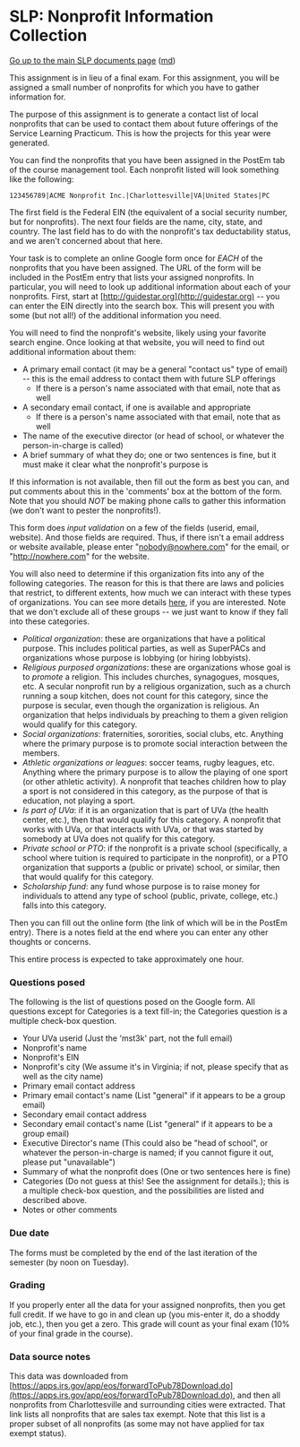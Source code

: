 SLP: Nonprofit Information Collection
=====================================

[Go up to the main SLP documents page](index.html) ([md](index.md))

This assignment is in lieu of a final exam.  For this assignment, you will be assigned a small number of nonprofits for which you have to gather information for.

The purpose of this assignment is to generate a contact list of local nonprofits that can be used to contact them about future offerings of the Service Learning Practicum.  This is how the projects for this year were generated.

You can find the nonprofits that you have been assigned in the PostEm tab of the course management tool.  Each nonprofit listed will look something like the following:

```
123456789|ACME Nonprofit Inc.|Charlottesville|VA|United States|PC
```

The first field is the Federal EIN (the equivalent of a social security number, but for nonprofits).  The next four fields are the name, city, state, and country.  The last field has to do with the nonprofit's tax deductability status, and we aren't concerned about that here.

Your task is to complete an online Google form once for *EACH* of the nonprofits that you have been assigned.  The URL of the form will be included in the PostEm entry that lists your assigned nonprofits.  In particular, you will need to look up additional information about each of your nonprofits.  First, start at [http://guidestar.org](http://guidestar.org) -- you can enter the EIN directly into the search box.  This will present you with some (but not all!) of the additional information you need.

You will need to find the nonprofit's website, likely using your favorite search engine.  Once looking at that website, you will need to find out additional information about them:

- A primary email contact (it may be a general "contact us" type of email) -- this is the email address to contact them with future SLP offerings
    - If there is a person's name associated with that email, note that as well
- A secondary email contact, if one is available and appropriate
    - If there is a person's name associated with that email, note that as well
- The name of the executive director (or head of school, or whatever the person-in-charge is called)
- A brief summary of what they do; one or two sentences is fine, but it must make it clear what the nonprofit's purpose is

If this information is not available, then fill out the form as best you can, and put comments about this in the 'comments' box at the bottom of the form.  Note that you should *NOT* be making phone calls to gather this information (we don't want to pester the nonprofits!).

This form does *input validation* on a few of the fields (userid, email, website).  And those fields are required.  Thus, if there isn't a email address or website available, please enter "nobody@nowhere.com" for the email, or "http://nowhere.com" for the website.

You will also need to determine if this organization fits into any of the following categories.  The reason for this is that there are laws and policies that restrict, to different extents, how much we can interact with these types of organizations.  You can see more details [here](http://www.cs.virginia.edu/~asb/slp/nonprofits.php#reqs), if you are interested.  Note that we don't exclude all of these groups -- we just want to know if they fall into these categories.

- *Political organization*: these are organizations that have a political purpose.  This includes political parties, as well as SuperPACs and organizations whose purpose is lobbying (or hiring lobbyists).
- *Religious purposed organizations*: these are organizations whose goal is to *promote* a religion.  This includes churches, synagogues, mosques, etc.  A secular nonprofit run by a religious organization, such as a church running a soup kitchen, does not count for this category, since the purpose is secular, even though the organization is religious.  An organization that helps individuals by preaching to them a given religion would qualify for this category.
- *Social organizations*: fraternities, sororities, social clubs, etc.  Anything where the primary purpose is to promote social interaction between the members.
- *Athletic organizations or leagues*: soccer teams, rugby leagues, etc.  Anything where the primary purpose is to allow the playing of one sport (or other athletic activity).  A nonprofit that teaches children how to play a sport is not considered in this category, as the purpose of that is education, not playing a sport.
- *Is part of UVa*: if it is an organization that is part of UVa (the health center, etc.), then that would qualify for this category.  A nonprofit that works with UVa, or that interacts with UVa, or that was started by somebody at UVa does not qualify for this category.
- *Private school or PTO*: if the nonprofit is a private school (specifically, a school where tuition is required to participate in the nonprofit), or a PTO organization that supports a (public or private) school, or similar, then that would qualify for this category.
- *Scholarship fund*: any fund whose purpose is to raise money for individuals to attend any type of school (public, private, college, etc.) falls into this category.

Then you can fill out the online form (the link of which will be in the PostEm entry).  There is a notes field at the end where you can enter any other thoughts or concerns.

This entire process is expected to take approximately one hour.

### Questions posed

The following is the list of questions posed on the Google form.  All questions except for Categories is a text fill-in; the Categories question is a multiple check-box question.

- Your UVa userid (Just the 'mst3k' part, not the full email)
- Nonprofit's name
- Nonprofit's EIN
- Nonprofit's city (We assume it's in Virginia; if not, please specify that as well as the city name)
- Primary email contact address
- Primary email contact's name (List "general" if it appears to be a group email)
- Secondary email contact address
- Secondary email contact's name (List "general" if it appears to be a group email)
- Executive Director's name (This could also be "head of school", or whatever the person-in-charge is named; if you cannot figure it out, please put "unavailable")
- Summary of what the nonprofit does (One or two sentences here is fine)
- Categories (Do not guess at this! See the assignment for details.); this is a multiple check-box question, and the possibilities are listed and described above.
- Notes or other comments

### Due date

The forms must be completed by the end of the last iteration of the semester (by noon on Tuesday).

### Grading

If you properly enter all the data for your assigned nonprofits, then you get full credit.  If we have to go in and clean up (you mis-enter it, do a shoddy job, etc.), then you get a zero.  This grade will count as your final exam (10% of your final grade in the course).


### Data source notes

This data was downloaded from [https://apps.irs.gov/app/eos/forwardToPub78Download.do](https://apps.irs.gov/app/eos/forwardToPub78Download.do), and then all nonprofits from Charlottesville and surrounding cities were extracted.  That link lists all nonprofits that are sales tax exempt.  Note that this list is a proper subset of all nonprofits (as some may not have applied for tax exempt status).
